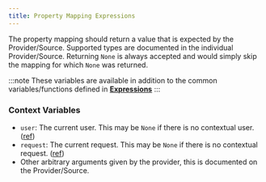 ```yaml
---
title: Property Mapping Expressions
---
```


The property mapping should return a value that is expected by the Provider/Source. Supported types are documented in the individual Provider/Source. Returning `None` is always accepted and would simply skip the mapping for which `None` was returned.

:::note
These variables are available in addition to the common variables/functions defined in [**Expressions**](../expressions/index.md)
:::

### Context Variables

- `user`: The current user. This may be `None` if there is no contextual user. ([ref](../expressions/reference/user-object.md))
- `request`: The current request. This may be `None` if there is no contextual request. ([ref](https://docs.djangoproject.com/en/3.0/ref/request-response/#httprequest-objects))
- Other arbitrary arguments given by the provider, this is documented on the Provider/Source.
